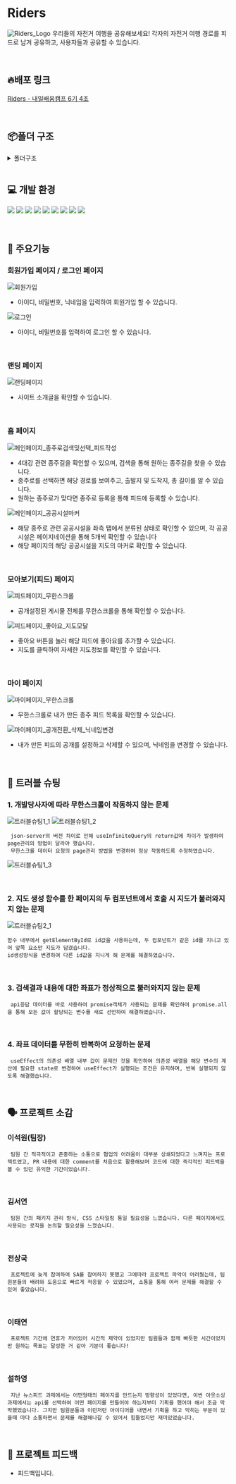 # Riders
![Riders_Logo](https://github.com/user-attachments/assets/57338532-295a-4f82-8703-6f93d5afbfdf)
우리들의 자전거 여행을 공유해보세요!
각자의 자전거 여행 경로를 피드로 남겨 공유하고, 사용자들과 공유할 수 있습니다.

<br/>

## 🔥배포 링크

[Riders - 내일배움캠프 6기 4조](https://naver.com)

<br/>

## 📦폴더 구조

<details>
<summary>폴더구조</summary>
📦Rider_project
 ┣ 📂public
 ┃ ┣ 📜airInjectorMarker.png
 ┃ ┣ 📜anAirInjector.png
 ┃ ┣ 📜bike.png
 ┃ ┣ 📜certificateMarker.png
 ┃ ┣ 📜CertificationCenter.png
 ┃ ┣ 📜CurrentLocation.png
 ┃ ┣ 📜cyclist.png
 ┃ ┣ 📜favicon.svg
 ┃ ┣ 📜finishImg.png
 ┃ ┣ 📜startImg.png
 ┃ ┣ 📜toilet.png
 ┃ ┣ 📜toiletMarker.png
 ┃ ┣ 📜vite.svg
 ┃ ┣ 📜waterSupply.png
 ┃ ┗ 📜waterSupplyMarker.png
 ┣ 📂src
 ┃ ┣ 📂api
 ┃ ┃ ┣ 📜auth.js
 ┃ ┃ ┣ 📜feedApi.js
 ┃ ┃ ┣ 📜FilterRoadInformation.js
 ┃ ┃ ┗ 📜weatherApi.js
 ┃ ┣ 📂assets
 ┃ ┃ ┣ 📜downScroll.png
 ┃ ┃ ┣ 📜homeIcon.svg
 ┃ ┃ ┣ 📜landing_background.png
 ┃ ┃ ┣ 📜landing_firstIcon.png
 ┃ ┃ ┣ 📜landing_firstImg.png
 ┃ ┃ ┣ 📜landing_secondIcon.png
 ┃ ┃ ┗ 📜landing_secondImg.png
 ┃ ┣ 📂axiosInstance
 ┃ ┃ ┣ 📜authInstance.js
 ┃ ┃ ┣ 📜feed.js
 ┃ ┃ ┣ 📜information.js
 ┃ ┃ ┗ 📜weatherInstance.js
 ┃ ┣ 📂components
 ┃ ┃ ┣ 📂common
 ┃ ┃ ┃ ┗ 📜KakaoMap.jsx
 ┃ ┃ ┣ 📜AuthForm.jsx
 ┃ ┃ ┣ 📜GlobalLoading.jsx
 ┃ ┃ ┣ 📜Layout.jsx
 ┃ ┃ ┗ 📜ProtectedRoute.jsx
 ┃ ┣ 📂constants
 ┃ ┃ ┗ 📜homeConstants.js
 ┃ ┣ 📂hooks
 ┃ ┃ ┣ 📜useGeoLocation.jsx
 ┃ ┃ ┣ 📜useInsertFeed.jsx
 ┃ ┃ ┣ 📜useLandingPage.jsx
 ┃ ┃ ┗ 📜useMyPage.jsx
 ┃ ┣ 📂pages
 ┃ ┃ ┣ 📂auth
 ┃ ┃ ┃ ┣ 📜Login.jsx
 ┃ ┃ ┃ ┗ 📜Signup.jsx
 ┃ ┃ ┣ 📂feed
 ┃ ┃ ┃ ┣ 📜Feed.jsx
 ┃ ┃ ┃ ┣ 📜ModalMap.jsx
 ┃ ┃ ┃ ┣ 📜Posting.jsx
 ┃ ┃ ┃ ┣ 📜RidingMap.jsx
 ┃ ┃ ┃ ┣ 📜Thumb.jsx
 ┃ ┃ ┃ ┗ 📜TopButton.jsx
 ┃ ┃ ┣ 📂home
 ┃ ┃ ┃ ┣ 📜Filter.jsx
 ┃ ┃ ┃ ┣ 📜Home.jsx
 ┃ ┃ ┃ ┣ 📜List.jsx
 ┃ ┃ ┃ ┣ 📜Pagination.jsx
 ┃ ┃ ┃ ┗ 📜Search.jsx
 ┃ ┃ ┣ 📂landing
 ┃ ┃ ┃ ┗ 📜Landing.jsx
 ┃ ┃ ┗ 📂myPage
 ┃ ┃ ┃ ┣ 📜Mypage.jsx
 ┃ ┃ ┃ ┗ 📜RideItem.jsx
 ┃ ┣ 📂queries
 ┃ ┃ ┣ 📜infiniteQueries.jsx
 ┃ ┃ ┣ 📜mutaions.jsx
 ┃ ┃ ┗ 📜query.keys.js
 ┃ ┣ 📂shared
 ┃ ┃ ┗ 📜Router.jsx
 ┃ ┣ 📂store
 ┃ ┃ ┗ 📜useUserStore.js
 ┃ ┣ 📂utils
 ┃ ┃ ┣ 📜calculateTotalDistance.js
 ┃ ┃ ┗ 📜scrollToTargetRef.js
 ┃ ┣ 📜App.jsx
 ┃ ┣ 📜index.css
 ┃ ┗ 📜main.jsx
 ┣ 📜.env.local
 ┣ 📜.gitignore
 ┣ 📜.prettierignore
 ┣ 📜.prettierrc
 ┣ 📜db.json
 ┣ 📜db1.json
 ┣ 📜db2.json
 ┣ 📜eslint.config.js
 ┣ 📜index.html
 ┣ 📜package.json
 ┣ 📜README.md
 ┣ 📜vercel.json
 ┣ 📜vite.config.js
 ┗ 📜yarn.lock
 </details>

<br/>

## 💻 개발 환경

![](https://img.shields.io/badge/JavaScript-F7DF1E?style=for-the-badge&logo=JavaScript&logoColor=white)
![](https://img.shields.io/badge/HTML5-E34F26?style=for-the-badge&logo=html5&logoColor=white)
![](https://img.shields.io/badge/CSS3-1572B6?style=for-the-badge&logo=css3&logoColor=white)
![](https://img.shields.io/badge/React-20232A?style=for-the-badge&logo=react&logoColor=61DAFB)
![](https://img.shields.io/badge/styled--components-DB7093?style=for-the-badge&logo=styled-components&logoColor=white)
![](https://img.shields.io/badge/Axios-5A29E4?style=for-the-badge&logo=axios&logoColor=white)
![](https://img.shields.io/badge/TanstackQuery-FF4154?style=for-the-badge&logo=reactquery&logoColor=white)
![](https://img.shields.io/badge/Zustand-181818?style=for-the-badge)
![](https://img.shields.io/badge/JsonServer-181818?style=for-the-badge)

<br/>

## 🔧 주요기능

### 회원가입 페이지 / 로그인 페이지
![회원가입](https://github.com/user-attachments/assets/3f26a045-c21c-41ab-ace5-76d4b79f58ef)
- 아이디, 비밀번호, 닉네임을 입력하여 회원가입 할 수 있습니다.

![로그인](https://github.com/user-attachments/assets/9e9e83e9-8147-4050-9ae3-6149992cd5b5)
- 아이디, 비밀번호를 입력하여 로그인 할 수 있습니다.

<br/>

### 랜딩 페이지
![랜딩페이지](https://github.com/user-attachments/assets/4f3f54f3-6c89-49d7-b9c9-8fde2c96578c)
- 사이트 소개글을 확인할 수 있습니다.

<br/>

### 홈 페이지
![메인페이지_종주로검색및선택_피드작성](https://github.com/user-attachments/assets/38e630b1-b692-4386-b521-35b195a1b193)
- 4대강 관련 종주길을 확인할 수 있으며, 검색을 통해 원하는 종주길을 찾을 수 있습니다.
- 종주로를 선택하면 해당 경로를 보여주고, 출발지 및 도착지, 총 길이를 알 수 있습니다.
- 원하는 종주로가 맞다면 종주로 등록을 통해 피드에 등록할 수 있습니다.

![메인페이지_공공시설마커](https://github.com/user-attachments/assets/901def0b-b1ed-49e2-9e6f-b5ef7e496055)
- 해당 종주로 관련 공공시설을 좌측 탭에서 분류된 상태로 확인할 수 있으며, 각 공공시설은 페이지네이션을 통해 5개씩 확인할 수 있습니다
- 해당 페이지의 해당 공공시설을 지도의 마커로 확인할 수 있습니다.

<br/>

### 모아보기(피드) 페이지
![피드페이지_무한스크롤](https://github.com/user-attachments/assets/eca7cab2-12dc-4b64-b557-3aca0a922017)
- 공개설정된 게시물 전체를 무한스크롤을 통해 확인할 수 있습니다.

![피드페이지_좋아요_지도모달](https://github.com/user-attachments/assets/6783d118-fde0-4d55-a6e9-6308faa6d5ef)
- 좋아요 버튼을 눌러 해당 피드에 좋아요를 추가할 수 있습니다.
- 지도를 클릭하여 자세한 지도정보를 확인할 수 있습니다.

<br/>

### 마이 페이지
![마이페이지_무한스크롤](https://github.com/user-attachments/assets/f04f0cc4-f7cc-45c8-b78b-88ffa43f7b2b)
- 무한스크롤로 내가 만든 종주 피드 목록을 확인할 수 있습니다.

![마이페이지_공개전환_삭제_닉네임변경](https://github.com/user-attachments/assets/8e2f2fa9-3e9f-4e0a-ba03-2a51556ca4af)
- 내가 만든 피드의 공개를 설정하고 삭제할 수 있으며, 닉네임을 변경할 수 있습니다.

<br/>

## 🏹 트러블 슈팅

### 1. 개발당사자에 따라 무한스크롤이 작동하지 않는 문제

![트러블슈팅1_1](https://github.com/user-attachments/assets/814b88c6-18e9-4e12-8563-96ee56482d6c)
![트러블슈팅1_2](https://github.com/user-attachments/assets/af1ef95d-7bab-4688-b58f-516c0231ce9c)
```
 json-server의 버전 차이로 인해 useInfiniteQuery의 return값에 차이가 발생하여 page관리의 방법이 달라야 했습니다.
 무한스크롤 데이터 요청의 page관리 방법을 변경하여 정상 작동하도록 수정하였습니다.
```
![트러블슈팅1_3](https://github.com/user-attachments/assets/3d8fd192-782c-4014-b9f8-31d0d73329bd)

<br />

### 2. 지도 생성 함수를 한 페이지의 두 컴포넌트에서 호출 시 지도가 불러와지지 않는 문제

![트러블슈팅2_1](https://github.com/user-attachments/assets/8dfbac11-fc29-4602-a072-8208ece2b341)
```
함수 내부에서 getElementById로 id값을 사용하는데, 두 컴포넌트가 같은 id를 지니고 있어 앞쪽 요소만 지도가 담겼습니다.
id생성방식을 변경하여 다른 id값을 지니게 해 문제를 해결하였습니다.
```
<br />

### 3. 검색결과 내용에 대한 좌표가 정상적으로 불러와지지 않는 문제
```
 api응답 데이터를 바로 사용하여 promise객체가 사용되는 문제를 확인하여 promise.all을 통해 모든 값이 할당되는 변수를 새로 선언하여 해결하였습니다.
```
<br />

### 4. 좌표 데이터를 무한히 반복하여 요청하는 문제
```
 useEffect의 의존성 배열 내부 값이 문제인 것을 확인하여 의존성 배열을 해당 변수의 계산에 필요한 state로 변경하여 useEffect가 실행되는 조건은 유지하며, 반복 실행되지 않도록 해결했습니다.
```
<br />

## 🗣️ 프로젝트 소감

### 이석원(팀장)

```
 팀원 간 적극적이고 존중하는 소통으로 협업의 어려움이 대부분 상쇄되었다고 느껴지는 프로젝트였고, PR 내용에 대한 comment를 처음으로 활용해보며 코드에 대한 즉각적인 피드백을 볼 수 있던 유익한 기간이었습니다.
```

<br/>

### 김서연

```
 팀원 간의 패키지 관리 방식, CSS 스타일링 통일 필요성을 느꼈습니다. 다른 페이지에서도 사용되는 로직을 논의할 필요성을 느꼈습니다.
```

<br/>

### 전상국

```
 프로젝트에 늦게 참여하여 SA를 참여하지 못했고 그에따라 프로젝트 파악이 어려웠는데, 팀원분들의 배려와 도움으로 빠르게 적응할 수 있었으며, 소통을 통해 여러 문제를 해결할 수 있어 좋았습니다.
```

<br/>

### 이태연

```
 프로젝트 기간에 연휴가 끼어있어 시간적 제약이 있었지만 팀원들과 함께 빠듯한 시간이었지만 원하는 목표는 달성한 거 같아 기분이 좋습니다!
```

<br/>

### 설하영

```
 지난 뉴스피드 과제에서는 어떤형태의 페이지를 만드는지 방향성이 있었다면, 이번 아웃소싱 과제에서는 api를 선택하여 어떤 페이지를 만들어야 하는지부터 기획을 했어야 해서 조금 막막했었습니다. 그치만 팀원분들과 이런저런 아이디어를 내면서 기획을 하고 막히는 부분이 있을때 마다 소통하면서 문제를 해결해나갈 수 있어서 힘들었지만 재미있었습니다.
```

<br/>

## 📗 프로젝트 피드백

- 피드백입니다.
